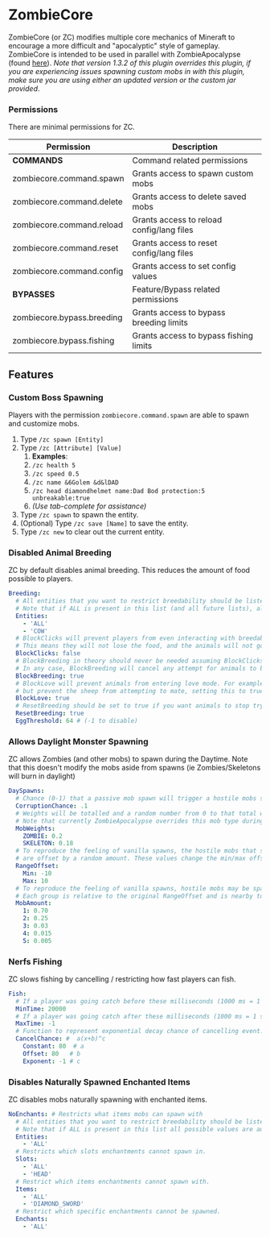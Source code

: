 # ZombieCore

ZombieCore (or ZC) modifies multiple core mechanics of Mineraft to encourage a more difficult and "apocalyptic" style of
gameplay. ZombieCore is intended to be used in parallel with ZombieApocalypse
(found [here](https://www.spigotmc.org/resources/zombieapocalypse-8-zombie-types.82106/)). _Note that version 1.3.2 of
this plugin overrides this plugin, if you are experiencing issues spawning custom mobs in with this plugin, make sure
you are using either an updated version or the custom jar provided_.

### Permissions

There are minimal permissions for ZC.

|Permission|Description|
|---|---|
| **COMMANDS** | Command related permissions |
|zombiecore.command.spawn|Grants access to spawn custom mobs|
|zombiecore.command.delete|Grants access to delete saved mobs|
|zombiecore.command.reload|Grants access to reload config/lang files|
|zombiecore.command.reset|Grants access to reset config/lang files|
|zombiecore.command.config|Grants access to set config values|
| **BYPASSES** | Feature/Bypass related permissions|
|zombiecore.bypass.breeding|Grants access to bypass breeding limits|
|zombiecore.bypass.fishing|Grants access to bypass fishing limits|

## Features

### Custom Boss Spawning

Players with the permission `zombiecore.command.spawn` are able to spawn and customize mobs.

1. Type `/zc spawn [Entity]`
2. Type `/zc [Attribute] [Value]`
    1. **Examples**:
    2. `/zc health 5`
    3. `/zc speed 0.5`
    4. `/zc name &6Golem &d&lDAD`
    5. `/zc head diamondhelmet name:Dad Bod protection:5 unbreakable:true`
    6. _(Use tab-complete for assistance)_
3. Type `/zc spawn` to spawn the entity.
4. (Optional) Type `/zc save [Name]` to save the entity.
5. Type `/zc new` to clear out the current entity.

### Disabled Animal Breeding

ZC by default disables animal breeding. This reduces the amount of food possible to players. <br>

```yml
Breeding:
  # All entities that you want to restrict breedability should be listed here.
  # Note that if ALL is present in this list (and all future lists), all possible values are automatically filled in.
  Entities:
    - 'ALL'
    - 'COW'
  # BlockClicks will prevent players from even interacting with breedable animals.
  # This means they will not lose the food, and the animals will not go into "love mode".
  BlockClicks: false
  # BlockBreeding in theory should never be needed assuming BlockClicks and BLockLove are set to true.
  # In any case, BlockBreeding will cancel any attempt for animals to breed, regardless of the source.
  BlockBreeding: true
  # BlockLove will prevent animals from entering love mode. For example if you want to allow players to feed sheep (ie lose wheat)
  # but prevent the sheep from attempting to mate, setting this to true would achieve this.
  BlockLove: true
  # ResetBreeding should be set to true if you want animals to stop trying to breed once prevented
  ResetBreeding: true
  EggThreshold: 64 # (-1 to disable)
```

### Allows Daylight Monster Spawning

ZC allows Zombies (and other mobs) to spawn during the Daytime. Note that this doesn't modify the mobs aside from
spawns (ie Zombies/Skeletons will burn in daylight)

```yml
DaySpawns:
  # Chance (0-1) that a passive mob spawn will trigger a hostile mobs spawn
  CorruptionChance: .1
  # Weights will be totalled and a random number from 0 to that total will decide the mob type.
  # Note that currently ZombieApocalypse overrides this mob type during an apocalypse.
  MobWeights:
    ZOMBIE: 0.2
    SKELETON: 0.18
  # To reproduce the feeling of vanilla spawns, the hostile mobs that spawn from passive mob spawns
  # are offset by a random amount. These values change the min/max offset possible.
  RangeOffset:
    Min: -10
    Max: 10
  # To reproduce the feeling of vanilla spawns, hostile mobs may be spawned in batches or groups.
  # Each group is relative to the original RangeOffset and is nearby to the origin.
  MobAmount:
    1: 0.70
    2: 0.25
    3: 0.03
    4: 0.015
    5: 0.005
```

### Nerfs Fishing

ZC slows fishing by cancelling / restricting how fast players can fish.

```yml
Fish:
  # If a player was going catch before these milliseconds (1000 ms = 1 second), always cancel it (-1 to disable)
  MinTime: 20000
  # If a player was going catch after these milliseconds (1000 ms = 1 second), NEVER cancel it (-1 to disable)
  MaxTime: -1
  # Function to represent exponential decay chance of cancelling event. 1 = 100% cancel, 0 = 0% cancel
  CancelChance: #  a(x+b)^c
    Constant: 80  # a
    Offset: 80   # b
    Exponent: -1 # c
```

### Disables Naturally Spawned Enchanted Items

ZC disables mobs naturally spawning with enchanted items.

```yml
NoEnchants: # Restricts what items mobs can spawn with
  # All entities that you want to restrict breedability should be listed here.
  # Note that if ALL is present in this list all possible values are automatically filled in.
  Entities:
    - 'ALL'
  # Restricts which slots enchantments cannot spawn in.
  Slots:
    - 'ALL'
    - 'HEAD'
  # Restrict which items enchantments cannot spawn with. 
  Items:
    - 'ALL'
    - 'DIAMOND_SWORD'
  # Restrict which specific enchantments cannot be spawned.
  Enchants:
    - 'ALL'
```
